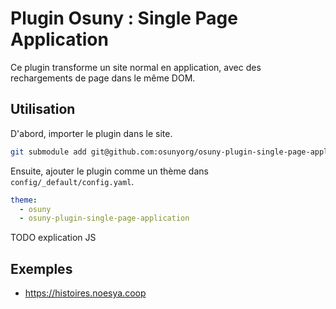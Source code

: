 # Plugin Osuny : Single Page Application

Ce plugin transforme un site normal en application, avec des rechargements de page dans le même DOM.

## Utilisation

D'abord, importer le plugin dans le site.

```bash
git submodule add git@github.com:osunyorg/osuny-plugin-single-page-application.git themes/osuny-plugin-single-page-application
```

Ensuite, ajouter le plugin comme un thème dans `config/_default/config.yaml`.

```yaml
theme: 
  - osuny
  - osuny-plugin-single-page-application
```

TODO explication JS

## Exemples 

- https://histoires.noesya.coop

